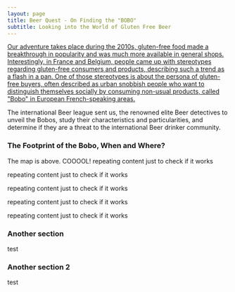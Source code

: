 ```yaml
---
layout: page
title: Beer Quest - On Finding the "BOBO"
subtitle: Looking into the World of Gluten Free Beer
---
```


<u>Our adventure takes place during the 2010s, gluten-free food made a breakthrough in popularity and was much more available in general shops. Interestingly, in France and Belgium, people came up with stereotypes regarding gluten-free consumers and products, describing such a trend as a flash in a pan. One of those stereotypes is about the persona of gluten-free buyers, often described as urban snobbish people who want to distinguish themselves socially by consuming non-usual products, called "Bobo" in European French-speaking areas.</u>

The international Beer league sent us, the renowned elite Beer detectives to unveil the Bobos, study their characteristics and particularities, and determine if they are a threat to the international Beer drinker community.

### The Footprint of the Bobo, When and Where?

<!-- {% include_relative assets/html/gf_reviews_map.html style = "height: 1000px; width: 800px;" %} -->

The map is above. COOOOL!
repeating content just to check if it works

repeating content just to check if it works

repeating content just to check if it works

repeating content just to check if it works

repeating content just to check if it works

### Another section

test

### Another section 2

test
